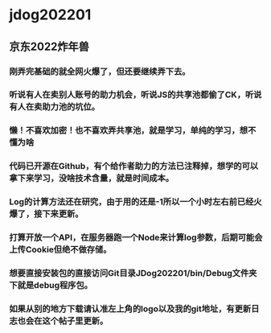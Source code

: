 # jdog202201
## 京东2022炸年兽
### 刚弄完基础的就全网火爆了，但还要继续弄下去。
### 听说有人在卖别人账号的助力机会，听说JS的共享池都偷了CK，听说有人在卖助力池的坑位。
### 懒！不喜欢加密！也不喜欢弄共享池，就是学习，单纯的学习，想不懂为啥
### 代码已开源在Github，有个给作者助力的方法已注释掉，想学的可以拿下来学习，没啥技术含量，就是时间成本。
### Log的计算方法还在研究，由于用的还是-1所以一个小时左右前已经火爆了，接下来更新。
### 打算开放一个API，在服务器跑一个Node来计算log参数，后期可能会上传Cookie但绝不做存储。
### 想要直接安装包的直接访问Git目录JDog202201/bin/Debug文件夹下就是debug程序包。


### 如果从别的地方下载请认准左上角的logo以及我的git地址，有更新日志也会在这个帖子里更新。
